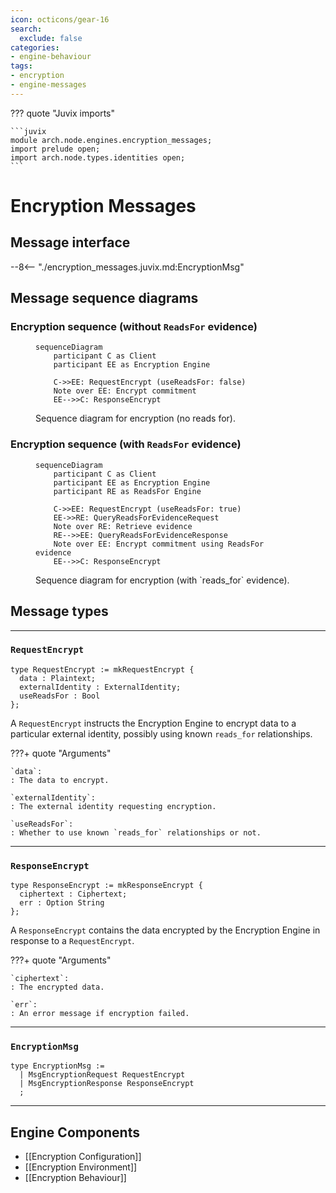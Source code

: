 ```yaml
---
icon: octicons/gear-16
search:
  exclude: false
categories:
- engine-behaviour
tags:
- encryption
- engine-messages
---
```


??? quote "Juvix imports"

    ```juvix
    module arch.node.engines.encryption_messages;
    import prelude open;
    import arch.node.types.identities open;
    ```

# Encryption Messages

## Message interface

--8<-- "./encryption_messages.juvix.md:EncryptionMsg"

## Message sequence diagrams

### Encryption sequence (without `ReadsFor` evidence)

<!-- --8<-- [start:message-sequence-diagram-no-reads-for] -->
<figure markdown="span">

```mermaid
sequenceDiagram
    participant C as Client
    participant EE as Encryption Engine

    C->>EE: RequestEncrypt (useReadsFor: false)
    Note over EE: Encrypt commitment
    EE-->>C: ResponseEncrypt
```

<figcaption markdown="span">
Sequence diagram for encryption (no reads for).
</figcaption>
</figure>
<!-- --8<-- [end:message-sequence-diagram-no-reads-for] -->

### Encryption sequence (with `ReadsFor` evidence)

<!-- --8<-- [start:message-sequence-diagram-reads-for] -->
<figure markdown="span">

```mermaid
sequenceDiagram
    participant C as Client
    participant EE as Encryption Engine
    participant RE as ReadsFor Engine

    C->>EE: RequestEncrypt (useReadsFor: true)
    EE->>RE: QueryReadsForEvidenceRequest
    Note over RE: Retrieve evidence
    RE-->>EE: QueryReadsForEvidenceResponse
    Note over EE: Encrypt commitment using ReadsFor evidence
    EE-->>C: ResponseEncrypt
```

<figcaption markdown="span">
Sequence diagram for encryption (with `reads_for` evidence).
</figcaption>
</figure>
<!-- --8<-- [end:message-sequence-diagram-reads-for] -->

## Message types

---

### `RequestEncrypt`

```juvix
type RequestEncrypt := mkRequestEncrypt {
  data : Plaintext;
  externalIdentity : ExternalIdentity;
  useReadsFor : Bool
};
```

A `RequestEncrypt` instructs the Encryption Engine to encrypt data to a
particular external identity, possibly using known `reads_for` relationships.

???+ quote "Arguments"

    `data`:
    : The data to encrypt.

    `externalIdentity`:
    : The external identity requesting encryption.

    `useReadsFor`:
    : Whether to use known `reads_for` relationships or not.

---

### `ResponseEncrypt`

```juvix
type ResponseEncrypt := mkResponseEncrypt {
  ciphertext : Ciphertext;
  err : Option String
};
```

A `ResponseEncrypt` contains the data encrypted by the Encryption Engine in
response to a `RequestEncrypt`.

???+ quote "Arguments"

    `ciphertext`:
    : The encrypted data.

    `err`:
    : An error message if encryption failed.

---

### `EncryptionMsg`

<!-- --8<-- [start:EncryptionMsg] -->
```juvix
type EncryptionMsg :=
  | MsgEncryptionRequest RequestEncrypt
  | MsgEncryptionResponse ResponseEncrypt
  ;
```
<!-- --8<-- [end:EncryptionMsg] -->

---

## Engine Components

- [[Encryption Configuration]]
- [[Encryption Environment]]
- [[Encryption Behaviour]]